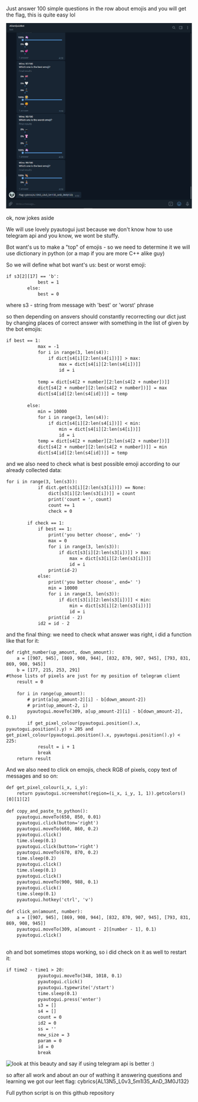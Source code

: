 Just answer 100 simple questions in the row about emojis and you will get the flag, this is quite easy lol

![1](1.png)

ok, now jokes aside

We will use lovely pyautogui just because we don't know how to use telegram api and you know, we wont be stuffy.

Bot want's us to make a "top" of emojis - so we need to determine it we will use dictionary in python (or a map if you are more C++ alike guy)

So we will define what bot want's us: best or worst emoji:

~~~
if s3[2][17] == 'b':
            best = 1
        else:
            best = 0
~~~

where s3 - string from message with 'best' or 'worst' phrase

so then depending on ansvers should constantly recorrecting our dict just by changing places of correct answer with something in the list of given by the bot emojis:

~~~
if best == 1:
            max = -1
            for i in range(3, len(s4)):
                if dict[s4[i][2:len(s4[i])]] > max:
                    max = dict[s4[i][2:len(s4[i])]]
                    id = i

            temp = dict[s4[2 + number][2:len(s4[2 + number])]]
            dict[s4[2 + number][2:len(s4[2 + number])]] = max
            dict[s4[id][2:len(s4[id])]] = temp

        else:
            min = 10000
            for i in range(3, len(s4)):
                if dict[s4[i][2:len(s4[i])]] < min:
                    min = dict[s4[i][2:len(s4[i])]]
                    id = i
            temp = dict[s4[2 + number][2:len(s4[2 + number])]]
            dict[s4[2 + number][2:len(s4[2 + number])]] = min
            dict[s4[id][2:len(s4[id])]] = temp
~~~

and we also need to check what is best possible emoji according to our already collected data:

~~~
for i in range(3, len(s3)):
            if dict.get(s3[i][2:len(s3[i])]) == None:
                dict[s3[i][2:len(s3[i])]] = count
                print('count = ', count)
                count += 1
                check = 0
                
        if check == 1:
            if best == 1:
                print('you better choose', end=' ')
                max = 0
                for i in range(3, len(s3)):
                    if dict[s3[i][2:len(s3[i])]] > max:
                        max = dict[s3[i][2:len(s3[i])]]
                        id = i
                print(id-2)
            else:
                print('you better choose', end=' ')
                min = 10000
                for i in range(3, len(s3)):
                    if dict[s3[i][2:len(s3[i])]] < min:
                        min = dict[s3[i][2:len(s3[i])]]
                        id = i
                print(id - 2)
            id2 = id - 2
~~~


and the final thing: we need to check what answer was right, i did a function like that for it:

~~~
def right_number(up_amount, down_amount):
    a = [[907, 945], [869, 908, 944], [832, 870, 907, 945], [793, 831, 869, 908, 945]]
    b = [177, 215, 253, 291]                                                           #those lists of pixels are just for my position of telegram client
    result = 0

    for i in range(up_amount):
        # print(a[up_amount-2][i] - b[down_amount-2])
        # print(up_amount-2, i)
        pyautogui.moveTo(309, a[up_amount-2][i] - b[down_amount-2], 0.1)
        if get_pixel_colour(pyautogui.position().x, pyautogui.position().y) > 205 and get_pixel_colour(pyautogui.position().x, pyautogui.position().y) < 225:
            result = i + 1
            break
    return result
~~~

And we also need to click on emojis, check RGB of pixels, copy text of messages and so on:

~~~
def get_pixel_colour(i_x, i_y):
    return pyautogui.screenshot(region=(i_x, i_y, 1, 1)).getcolors()[0][1][2]

def copy_and_paste_to_python():
    pyautogui.moveTo(650, 850, 0.01)
    pyautogui.click(button='right')
    pyautogui.moveTo(660, 860, 0.2)
    pyautogui.click()
    time.sleep(0.1)
    pyautogui.click(button='right')
    pyautogui.moveTo(670, 870, 0.2)
    time.sleep(0.2)
    pyautogui.click()
    time.sleep(0.1)
    pyautogui.click()
    pyautogui.moveTo(900, 988, 0.1)
    pyautogui.click()
    time.sleep(0.1)
    pyautogui.hotkey('ctrl', 'v')
    
def click_on(amount, number):
    a = [[907, 945], [869, 908, 944], [832, 870, 907, 945], [793, 831, 869, 908, 945]]
    pyautogui.moveTo(309, a[amount - 2][number - 1], 0.1)
    pyautogui.click()
    
~~~

oh and bot sometimes stops working, so i did check on it as well to restart it:

~~~
if time2 - time1 > 20:
            pyautogui.moveTo(348, 1018, 0.1)
            pyautogui.click()
            pyautogui.typewrite('/start')
            time.sleep(0.1)
            pyautogui.press('enter')
            s3 = []
            s4 = []
            count = 0
            id2 = 0
            ss = ''
            new_size = 3
            param = 0
            id = 0
            break
~~~

![look at this beauty and say if using telegram api is better :)](2.gif)

so after all work and about an our of wathing it answering questions and learning we got our leet flag: cybrics{AL13N5_L0v3_5m1l35_AnD_3M0J132}

Full python script is on this github repository
